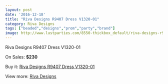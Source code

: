 ```yaml
---
layout: post
date: '2016-12-18'
title: "Riva Designs R9407 Dress V1320-01"
category: Riva Designs
tags: ["beaded","designs","prom","party","brand"]
image: http://www.lustparties.com/8550-thickbox_default/riva-designs-r9407-dress-v1320-01.jpg
---
```

Riva Designs R9407 Dress V1320-01

On Sales: **$230**
<a href="https://www.lustparties.com/en/riva-designs/2913-riva-designs-r9407-dress-v1320-01.html"><amp-img layout="responsive" width="600" height="600" src="//www.lustparties.com/8550-thickbox_default/riva-designs-r9407-dress-v1320-01.jpg" alt="Riva Designs R9407 Dress V1320-01 0" /></a>
<a href="https://www.lustparties.com/en/riva-designs/2913-riva-designs-r9407-dress-v1320-01.html"><amp-img layout="responsive" width="600" height="600" src="//www.lustparties.com/8551-thickbox_default/riva-designs-r9407-dress-v1320-01.jpg" alt="Riva Designs R9407 Dress V1320-01 1" /></a>

Buy it: [Riva Designs R9407 Dress V1320-01](https://www.lustparties.com/en/riva-designs/2913-riva-designs-r9407-dress-v1320-01.html "Riva Designs R9407 Dress V1320-01")

View more: [Riva Designs](https://www.lustparties.com/en/6-riva-designs "Riva Designs")